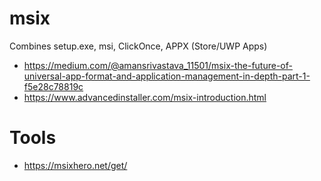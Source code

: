 # msix

Combines setup.exe, msi, ClickOnce, APPX (Store/UWP Apps)

- https://medium.com/@amansrivastava_11501/msix-the-future-of-universal-app-format-and-application-management-in-depth-part-1-f5e28c78819c
- https://www.advancedinstaller.com/msix-introduction.html

# Tools

- https://msixhero.net/get/

